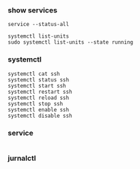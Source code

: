 ### show services
```
service --status-all

systemctl list-units
sudo systemctl list-units --state running
```

### systemctl 
```
systemctl cat ssh
systemctl status ssh
systemctl start ssh
systemctl restart ssh
systemctl reload ssh
systemctl stop ssh
systemctl enable ssh
systemctl disable ssh
```



### service 
```
```

### jurnalctl
```
```
